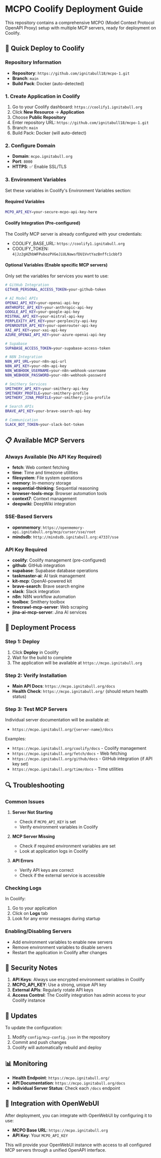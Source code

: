 # MCPO Coolify Deployment Guide

This repository contains a comprehensive MCPO (Model Context Protocol OpenAPI Proxy) setup with multiple MCP servers, ready for deployment on Coolify.

## 🚀 Quick Deploy to Coolify

### Repository Information
- **Repository**: `https://github.com/ignitabull18/mcpo-1.git`
- **Branch**: `main`
- **Build Pack**: Docker (auto-detected)

### 1. Create Application in Coolify

1. Go to your Coolify dashboard: `https://coolify1.ignitabull.org`
2. Click **New Resource** → **Application**
3. Choose **Public Repository**
4. Enter repository URL: `https://github.com/ignitabull18/mcpo-1.git`
5. Branch: `main`
6. Build Pack: Docker (will auto-detect)

### 2. Configure Domain
- **Domain**: `mcpo.ignitabull.org`
- **Port**: `8000`
- **HTTPS**: ✅ Enable SSL/TLS

### 3. Environment Variables

Set these variables in Coolify's Environment Variables section:

#### Required Variables
```bash
MCPO_API_KEY=your-secure-mcpo-api-key-here
```

#### Coolify Integration (Pre-configured)
The Coolify MCP server is already configured with your credentials:
- COOLIFY_BASE_URL: `https://coolify1.ignitabull.org`
- COOLIFY_TOKEN: `4|Jz2gHZhbWFPubozPVGeJiULNawsfDU1VvtYazBnffc1cbbf3`

#### Optional Variables (Enable specific MCP servers)
Only set the variables for services you want to use:

```bash
# GitHub Integration
GITHUB_PERSONAL_ACCESS_TOKEN=your-github-token

# AI Model APIs
OPENAI_API_KEY=your-openai-api-key
ANTHROPIC_API_KEY=your-anthropic-api-key
GOOGLE_API_KEY=your-google-api-key
MISTRAL_API_KEY=your-mistral-api-key
PERPLEXITY_API_KEY=your-perplexity-api-key
OPENROUTER_API_KEY=your-openrouter-api-key
XAI_API_KEY=your-xai-api-key
AZURE_OPENAI_API_KEY=your-azure-openai-api-key

# Supabase
SUPABASE_ACCESS_TOKEN=your-supabase-access-token

# N8N Integration
N8N_API_URL=your-n8n-api-url
N8N_API_KEY=your-n8n-api-key
N8N_WEBHOOK_USERNAME=your-n8n-webhook-username
N8N_WEBHOOK_PASSWORD=your-n8n-webhook-password

# Smithery Services
SMITHERY_API_KEY=your-smithery-api-key
SMITHERY_PROFILE=your-smithery-profile
SMITHERY_JINA_PROFILE=your-smithery-jina-profile

# Search APIs
BRAVE_API_KEY=your-brave-search-api-key

# Communication
SLACK_BOT_TOKEN=your-slack-bot-token
```

## 📋 Available MCP Servers

### Always Available (No API Key Required)
- **fetch**: Web content fetching
- **time**: Time and timezone utilities
- **filesystem**: File system operations
- **memory**: In-memory storage
- **sequential-thinking**: Sequential reasoning
- **browser-tools-mcp**: Browser automation tools
- **context7**: Context management
- **deepwiki**: DeepWiki integration

### SSE-Based Servers
- **openmemory**: `https://openmemory-api.ignitabull.org/mcp/cursor/sse/root`
- **mindsdb**: `http://mindsdb.ignitabull.org:47337/sse`

### API Key Required
- **coolify**: Coolify management (pre-configured)
- **github**: GitHub integration
- **supabase**: Supabase database operations
- **taskmaster-ai**: AI task management
- **kit-mcp**: OpenAI-powered kit
- **brave-search**: Brave search engine
- **slack**: Slack integration
- **n8n**: N8N workflow automation
- **toolbox**: Smithery toolbox
- **firecrawl-mcp-server**: Web scraping
- **jina-ai-mcp-server**: Jina AI services

## 🔧 Deployment Process

### Step 1: Deploy
1. Click **Deploy** in Coolify
2. Wait for the build to complete
3. The application will be available at `https://mcpo.ignitabull.org`

### Step 2: Verify Installation
- **Main API Docs**: `https://mcpo.ignitabull.org/docs`
- **Health Check**: `https://mcpo.ignitabull.org/` (should return health status)

### Step 3: Test MCP Servers
Individual server documentation will be available at:
- `https://mcpo.ignitabull.org/{server-name}/docs`

Examples:
- `https://mcpo.ignitabull.org/coolify/docs` - Coolify management
- `https://mcpo.ignitabull.org/fetch/docs` - Web fetching
- `https://mcpo.ignitabull.org/github/docs` - GitHub integration (if API key set)
- `https://mcpo.ignitabull.org/time/docs` - Time utilities

## 🔍 Troubleshooting

### Common Issues

1. **Server Not Starting**
   - Check if `MCPO_API_KEY` is set
   - Verify environment variables in Coolify

2. **MCP Server Missing**
   - Check if required environment variables are set
   - Look at application logs in Coolify

3. **API Errors**
   - Verify API keys are correct
   - Check if the external service is accessible

### Checking Logs
In Coolify:
1. Go to your application
2. Click on **Logs** tab
3. Look for any error messages during startup

### Enabling/Disabling Servers
- Add environment variables to enable new servers
- Remove environment variables to disable servers
- Restart the application in Coolify after changes

## 🔐 Security Notes

1. **API Keys**: Always use encrypted environment variables in Coolify
2. **MCPO_API_KEY**: Use a strong, unique API key
3. **External APIs**: Regularly rotate API keys
4. **Access Control**: The Coolify integration has admin access to your Coolify instance

## 🔄 Updates

To update the configuration:
1. Modify `config/mcp-config.json` in the repository
2. Commit and push changes
3. Coolify will automatically rebuild and deploy

## 📊 Monitoring

- **Health Endpoint**: `https://mcpo.ignitabull.org/`
- **API Documentation**: `https://mcpo.ignitabull.org/docs`
- **Individual Server Status**: Check each `/docs` endpoint

## 🤝 Integration with OpenWebUI

After deployment, you can integrate with OpenWebUI by configuring it to use:
- **MCPO Base URL**: `https://mcpo.ignitabull.org`
- **API Key**: Your `MCPO_API_KEY`

This will provide your OpenWebUI instance with access to all configured MCP servers through a unified OpenAPI interface.
